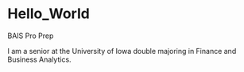 # Hello_World
BAIS Pro Prep

I am a senior at the University of Iowa double majoring in Finance and Business Analytics.
